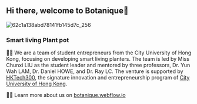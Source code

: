 ## Hi there, welcome to Botanique👋

![62c1a138abd78141fb145d7c_256](https://user-images.githubusercontent.com/63804113/178141879-5a4d9fcc-c9c9-42a0-8ec4-3617e576dbf0.png)

### Smart living Plant pot

🙋‍♀️ We are a team of student entrepreneurs from the City University of Hong Kong, focusing on developing smart living planters. The team is led by Miss Chunxi LIU as the student leader and mentored by three professors, Dr. Yun Wah LAM, Dr. Daniel HOWE, and Dr. Ray LC. The venture is supported by [HKTech300](https://www.cityu.edu.hk/hktech300/), the signature innovation and entrepreneurship program of [City University of Hong Kong](https://www.cityu.edu.hk/).  
  
👩‍💻 Learn more about us on [botanique.webflow.io](https://botanique.webflow.io/)
<!--

**Here are some ideas to get you started:**

🌈 Contribution guidelines - how can the community get involved?
👩‍💻 Useful resources - where can the community find your docs? Is there anything else the community should know?
🍿 Fun facts - what does your team eat for breakfast?
🧙 Remember, you can do mighty things with the power of [Markdown](https://docs.github.com/github/writing-on-github/getting-started-with-writing-and-formatting-on-github/basic-writing-and-formatting-syntax)
-->
